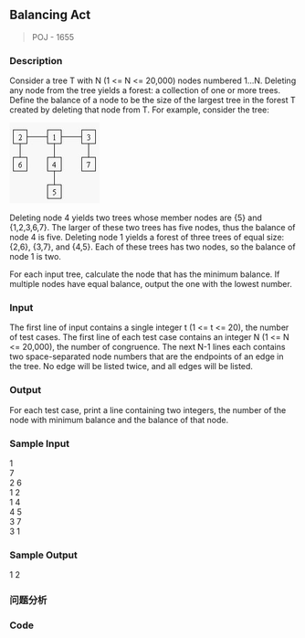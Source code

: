 ## Balancing Act 
> POJ - 1655

### Description
Consider a tree T with N (1 <= N <= 20,000) nodes numbered 1...N. Deleting any node from the tree yields a forest: a collection of one or more trees. Define the balance of a node to be the size of the largest tree in the forest T created by deleting that node from T. 
For example, consider the tree: 

<img src="../img/balancing_act.jpg" >

Deleting node 4 yields two trees whose member nodes are {5} and {1,2,3,6,7}. The larger of these two trees has five nodes, thus the balance of node 4 is five. Deleting node 1 yields a forest of three trees of equal size: {2,6}, {3,7}, and {4,5}. Each of these trees has two nodes, so the balance of node 1 is two. 

For each input tree, calculate the node that has the minimum balance. If multiple nodes have equal balance, output the one with the lowest number. 

### Input
The first line of input contains a single integer t (1 <= t <= 20), the number of test cases. The first line of each test case contains an integer N (1 <= N <= 20,000), the number of congruence. The next N-1 lines each contains two space-separated node numbers that are the endpoints of an edge in the tree. No edge will be listed twice, and all edges will be listed.

### Output
For each test case, print a line containing two integers, the number of the node with minimum balance and the balance of that node.

### Sample Input
1  
7  
2 6  
1 2  
1 4  
4 5  
3 7  
3 1  

### Sample Output
1 2  

### 问题分析

### Code